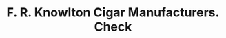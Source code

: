 ---
doi: 10.7916/D80G4X4B
date_other: '1900'
date_other_textual: 1900-1909
form: printed ephemera
genre:
- Checks (bank checks)
name:
- F. R. Knowlton Cigar Manufacturers
object_in_context_url: https://biggert.cul.columbia.edu/items/view/ave_biggert_00517
subject_hierarchical_geographic:
- West Acton, Massachusetts, United States
subject_name:
- F. R. Knowlton Cigar Manufacturers
title: F. R. Knowlton Cigar Manufacturers. Check
sort_title: F. R. Knowlton Cigar Manufacturers. Check
call_number: ave_biggert_00517
coordinates:
- 42.485,-71.43333333333334
pid: ave_biggert_00517
identifiers: ave_biggert_00517
thumbnail: https://derivativo-3.library.columbia.edu/iiif/2/ldpd:343560/full/!256,256/0/native.jpg
permalink: "/items/ave_biggert_00517/"
layout: iiif-image-page
---